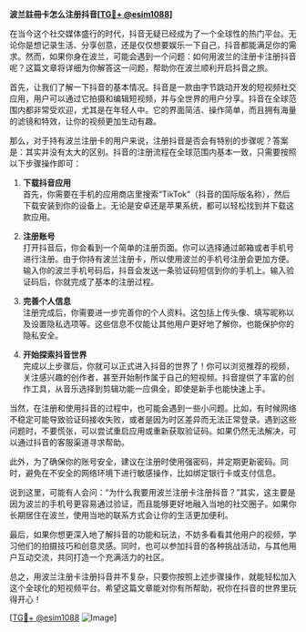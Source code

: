 **波兰註冊卡怎么注册抖音[[TG💪+ @esim1088](https://t.me/s/esim1088)]**

在当今这个社交媒体盛行的时代，抖音无疑已经成为了一个全球性的热门平台。无论你是想记录生活、分享创意，还是仅仅想要娱乐一下自己，抖音都能满足你的需求。然而，如果你身在波兰，可能会遇到一个问题：如何用波兰的注册卡注册抖音呢？这篇文章将详细为你解答这一问题，帮助你在波兰顺利开启抖音之旅。

首先，让我们了解一下抖音的基本情况。抖音是一款由字节跳动开发的短视频社交应用，用户可以通过它拍摄和编辑短视频，并与全世界的用户分享。抖音在全球范围内都非常受欢迎，尤其是在年轻人中。它的界面简洁、操作简单，而且拥有海量的滤镜和特效，让你的视频更加生动有趣。

那么，对于持有波兰注册卡的用户来说，注册抖音是否会有特别的步骤呢？答案是：其实并没有太大的区别。抖音的注册流程在全球范围内基本一致，只需要按照以下步骤操作即可：

1. **下载抖音应用**  
   首先，你需要在手机的应用商店里搜索“TikTok”（抖音的国际版名称），然后下载安装到你的设备上。无论是安卓还是苹果系统，都可以轻松找到并下载这款应用。

2. **注册账号**  
   打开抖音后，你会看到一个简单的注册页面。你可以选择通过邮箱或者手机号进行注册。由于你持有波兰注册卡，所以使用波兰的手机号注册会更加方便。输入你的波兰手机号码后，抖音会发送一条验证码短信到你的手机上。输入验证码后，你就完成了基本的注册过程。

3. **完善个人信息**  
   注册完成后，你需要进一步完善你的个人资料。这包括上传头像、填写昵称以及设置隐私选项等。这些信息不仅能让其他用户更好地了解你，也能保护你的隐私安全。

4. **开始探索抖音世界**  
   完成以上步骤后，你就可以正式进入抖音的世界了！你可以浏览推荐的视频，关注感兴趣的创作者，甚至开始制作属于自己的短视频。抖音提供了丰富的创作工具，从音乐选择到剪辑功能一应俱全，即使是新手也能快速上手。

当然，在注册和使用抖音的过程中，也可能会遇到一些小问题。比如，有时候网络不稳定可能导致验证码接收失败，或者是因为时区差异而无法正常登录。遇到这些问题时，不要慌张，可以尝试重启应用或重新获取验证码。如果仍然无法解决，可以通过抖音的客服渠道寻求帮助。

此外，为了确保你的账号安全，建议在注册时使用强密码，并定期更新密码。同时，避免在不安全的网络环境下进行敏感操作，比如绑定银行卡或支付信息。

说到这里，可能有人会问：“为什么我要用波兰注册卡注册抖音？”其实，这主要是因为波兰的手机号更容易通过验证，而且能够更好地融入当地的社交圈子。如果你长期居住在波兰，使用当地的联系方式会让你的生活更加便利。

最后，如果你想更深入地了解抖音的功能和玩法，不妨多看看其他用户的视频，学习他们的拍摄技巧和创意灵感。同时，也可以参加抖音的各种挑战活动，与其他用户互动交流，共同打造一个充满活力的社区。

总之，用波兰注册卡注册抖音并不复杂，只要你按照上述步骤操作，就能轻松加入这个全球化的短视频平台。希望这篇文章能对你有所帮助，祝你在抖音的世界里玩得开心！

[[TG💪+ @esim1088](https://t.me/s/esim1088) ![Image](https://i.postimg.cc/4NQfJmqS/Snipaste-2025-05-13-00-14-12.png)]